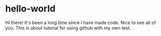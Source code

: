 # hello-world
Hi there!
It's been a long time since I have made code. Nice to see all of you. 
This is about tutorial for using github with my own test. 
